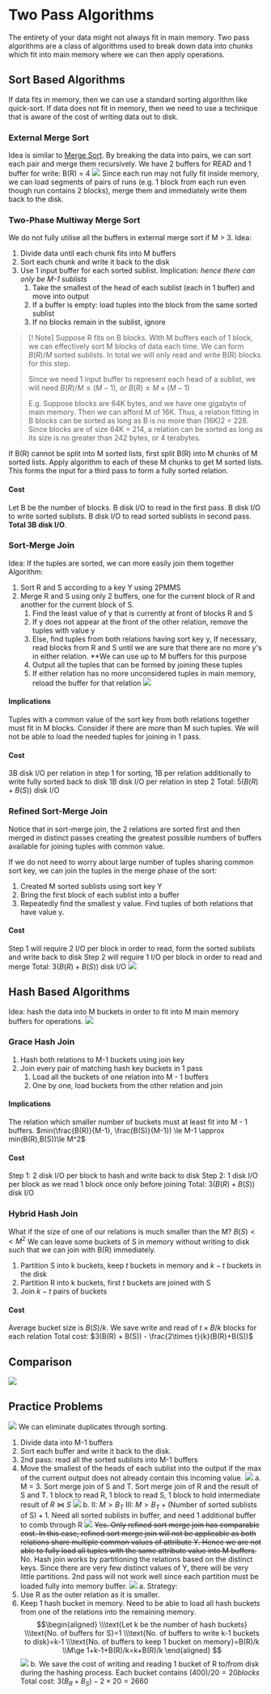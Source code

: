 # Two Pass Algorithms
The entirety of your data might not always fit in main memory. Two pass algorithms are a class of algorithms used to break down data into chunks which fit into main memory where we can then apply operations.
## Sort Based Algorithms
If data fits in memory, then we can use a standard sorting algorithm like quick-sort. If data does not fit in memory, then we need to use a technique that is aware of the cost of writing data out to disk.
### External Merge Sort
Idea is similar to [Merge Sort](Notes/Merge%20Sort.md). By breaking the data into pairs, we can sort each pair and merge them recursively.
We have 2 buffers for READ and 1 buffer for write: B(R) = 4
![](https://i.imgur.com/iWVMUnT.png)
Since each run may not fully fit inside memory, we can load segments of pairs of runs (e.g. 1 block from each run even though run contains 2 blocks), merge them and immediately write them back to the disk. 
### Two-Phase Multiway Merge Sort
We do not fully utilise all the buffers in external merge sort if M > 3. 
Idea:
1. Divide data until each chunk fits into M buffers
2. Sort each chunk and write it back to the disk
3. Use 1 input buffer for each sorted sublist. Implication: *hence there can only be M-1 sublists*
	1. Take the smallest of the head of each sublist (each in 1 buffer) and move into output
	2. If a buffer is empty: load tuples into the block from the same sorted sublist
	3. If no blocks remain in the sublist, ignore
> [! Note]
> Suppose R fits on B blocks. With M buffers each of 1 block, we can effectively sort M blocks of data each time. We can form $B(R)/M$ sorted sublists. In total we will only read and write B(R) blocks for this step.
> 
> Since we need 1 input buffer to represent each head of a sublist, we will need $B(R)/M \le(M-1), \ or\  B(R)\le M\times (M-1)$
>
> E.g. Suppose blocks are 64K bytes, and we have one gigabyte of  main memory. Then we can afford M  of 16K. Thus, a relation fitting in B  blocks can be sorted as long as B is no more than (16K)2 = 228. Since blocks  are of size 64K = 214, a relation can be sorted as long as its size is no greater  than 242 bytes, or 4 terabytes.  

If B(R) cannot be split into M sorted lists, first split B(R) into M chunks of M sorted lists. Apply algorithm to each of these M chunks to get M sorted lists. This forms the input for a third pass to form a fully sorted relation.
#### Cost
Let B be the number of blocks. B disk I/O to read in the first pass. B disk I/O to write sorted sublists. B disk I/O to read sorted sublists in second pass. **Total 3B disk I/O**.
### Sort-Merge Join
Idea: If the tuples are sorted, we can more easily join them together
Algorithm:
1. Sort R and S according to a key Y using 2PMMS
2. Merge R and S using only 2 buffers, one for the current block of R and another for the current block of S.
	1. Find the least value of y that is currently at front of blocks R and S
	2. If y does not appear at the front of the other relation, remove the tuples with value y
	3. Else, find tuples from both relations having sort key y, If necessary, read blocks from R and S until we are sure that there are no more y's in either relation. **We can use up to M buffers for this purpose
	4. Output all the tuples that can be formed by joining these tuples
	5. If either relation has no more unconsidered tuples in main memory, reload the buffer for that relation
![](https://i.imgur.com/n35JBo0.png)
#### Implications
Tuples with a common value of the sort key from both relations together must fit in M blocks. Consider if there are more than M such tuples. We will not be able to load the needed tuples for joining in 1 pass.
#### Cost
3B disk I/O per relation in step 1 for sorting, 1B per relation additionally to write fully sorted back to disk
1B disk I/O per relation in step 2
Total: $5(B(R) + B(S))$ disk I/O
### Refined Sort-Merge Join
Notice that in sort-merge join, the 2 relations are sorted first and then merged in distinct passes creating the greatest possible numbers of buffers available for joining tuples with common value.

If we do not need to worry about large number of tuples sharing common sort key, we can join the tuples in the merge phase of the sort:
1. Created M sorted sublists using sort key Y
2. Bring the first block of each sublist into a buffer
3. Repeatedly find the smallest y value. Find tuples of both relations that have value y.
#### Cost
Step 1 will require 2 I/O per block in order to read, form the sorted sublists and write back to disk
Step 2 will require 1 I/O per block in order to read and merge
Total: $3(B(R) + B(S))$ disk I/O
![](https://i.imgur.com/pbW2M5z.png)
## Hash Based Algorithms
Idea: hash the data into M buckets in order to fit into M main memory buffers for operations.
![](https://i.imgur.com/S5ERzLt.png)
### Grace Hash Join
1. Hash both relations to M-1 buckets using join key
2. Join every pair of matching hash key buckets in 1 pass
	1. Load all the buckets of one relation into M - 1 buffers
	2. One by one, load buckets from the other relation and join
#### Implications
The relation which smaller number of buckets must at least fit into M - 1 buffers.
$min(\frac{B(R)}{M-1}, \frac{B(S)}{M-1}) \le M-1 \approx min(B(R),B(S))\le M^2$
#### Cost
Step 1: 2 disk I/O per block to hash and write back to disk
Step 2: 1 disk I/O per block as we read 1 block once only before joining
Total: $3(B(R) + B(S))$ disk I/O
### Hybrid Hash Join
What if the size of one of our relations is much smaller than the M? $B(S) << M^2$
We can leave some buckets of S in memory without writing to disk such that we can join with B(R) immediately.
1. Partition S into k buckets, keep $t$ buckets in memory and $k-t$ buckets in the disk
2. Partition R into k buckets, first $t$ buckets are joined with S
3. Join $k-t$ pairs of buckets
#### Cost
Average bucket size is $B(S)/k$. We save write and read of $t\times B/k$ blocks for each relation
Total cost: $3(B(R) + B(S)) - \frac{2\times t}{k}(B(R)+B(S))$
## Comparison
![](https://i.imgur.com/oxbKLxs.png)
## Practice Problems
![](https://i.imgur.com/zirdVdQ.png)
We can eliminate duplicates through sorting.
1. Divide data into M-1 buffers
2. Sort each buffer and write it back to the disk.
3. 2nd pass: read all the sorted sublists into M-1 buffers
4. Move the smallest of the heads of each sublist into the output if the max of the current output does not already contain this incoming value.
![](https://i.imgur.com/aFtQUQT.png)
a. M = 3. Sort merge join of S and T. Sort merge join of R and the result of S and T. 1 block to read R, 1 block to read S, 1 block to hold intermediate result of $R\Join S$
![](https://i.imgur.com/OzmoV03.png)
b. 
II: $M > B_T$
III: $M > B_T+(\text{Number of sorted sublists of S})+1$. Need all sorted sublists in buffer, and need 1 additional buffer to comb through R
![](https://i.imgur.com/R8RCdvQ.png)
~~Yes. Only refined sort merge join has comparable cost. In this case, refined sort merge join will not be applicable as both relations share multiple common values of attribute Y. Hence we are not able to fully load all tuples with the same attribute value into M buffers.~~
No. Hash join works by partitioning the relations based on the distinct keys. Since there are very few distinct values of Y, there will be very little partitions. 2nd pass will not work well since each partition must be loaded fully into memory buffer.
![](https://i.imgur.com/8v4AFJU.png)
a.
Strategy:
1. Use R as the outer relation as it is smaller.
2. Keep 1 hash bucket in memory. Need to be able to load all hash buckets from one of the relations into the remaining memory.
$$\begin{aligned}
\\\text{Let k be the number of hash buckets}
\\\text{No. of buffers for S}=1
\\\text{No. of buffers to write k-1 buckets to disk}=k-1
\\\text{No. of buffers to keep 1 bucket on memory}=B(R)/k
\\M\ge 1+k-1+B(R)/k=k+B(R)/k
\end{aligned}
$$
![](https://i.imgur.com/Z5Xc1G6.png)
b.
We save the cost of writing and reading 1 bucket of R to/from disk during the hashing process.
Each bucket contains $(400)/20=20blocks$
Total cost: $3(B_R+B_S)-2\times20=2660$

